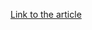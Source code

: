 [Link to the article](https://blog.talosintelligence.com/jj-cummings-the-art-of-controlling-information/)
